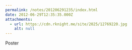 ```yaml
---
permalink: /notes/201206291235/index.html
date: 2012-06-29T12:35:35.000Z
attachments:
  - url: https://cdn.rknight.me/site/2025/12769220.jpg
    alt: null
---
```


Poster
